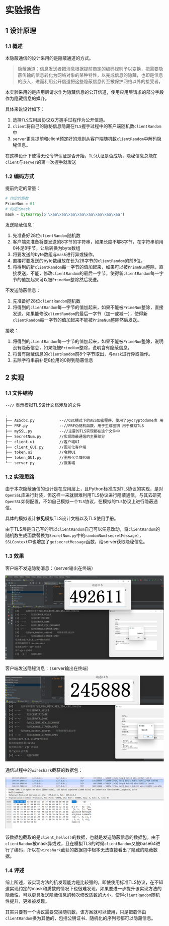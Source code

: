 # 实验报告

## 1 设计原理

### 1.1 概述

本隐蔽通信的设计采用的是隐蔽通道的方式。

> 隐蔽通道：信息发送者把消息根据提前商定的编码规则予以变换，把需要隐蔽传输的信息转化为网络对象的某种特性，以完成信息的隐藏，也即是信息的嵌入，进而利用公开信道把这些隐蔽信息传至被保护网络以外的接受者。

本实验采用的是应用层请求作为隐藏信息的公开信道，使用应用层请求的部分字段作为隐藏信息的媒介。

具体来说设计如下：

1. 选择`TLS`应用层协议双方握手过程作为公开信道。
2. `client`将自己的隐秘信息隐藏在`TLS`握手过程中的客户端随机数`clientRandom`中
3. `server`更具提前和client预定好的规则从客户端随机数`clientRandom`中解码隐秘信息。

在这样设计下使得无论令牌认证是否开始，`TLS`认证是否成功，隐秘信息总能在`client`与`server`的第一次握手就发送



### 1.2 编码方式

提前约定的常量：

```python 
# 约定的质数
PrimeNum = 61
# 约定的mask
mask = bytearray(b'\xaa\xaa\xaa\xaa\xaa\xaa\xaa\xaa')
```

发送隐蔽信息：

1. 先准备好28位`clientRandom`随机数
2. 客户端先准备将要发送的8字节的字符串，如果长度不够8字节，在字符串前用0补足8字节，让后转换为byte数组
3. 将要发送的byte数组与`mask`进行异或操作。
4. 直接将要发送的byte数组放在长为28字节的`clientRandom`的前8位。
5. 将得到的新`clientRandom`每一字节的值加起来，如果可以被`PrimeNum`整除，直接发送，不能，修改`clientRandom`的最后一字节，使得新`clientRandom`每一字节的值加起来可以被`PrimeNum`整除然后发送。

不发送隐蔽信息：

1. 先准备好28位`clientRandom`随机数
2. 将得到的`clientRandom`每一字节的值加起来，如果不能被`PrimeNum`整除，直接发送，如果能修改`clientRandom`的最后一字节（加一或减一），使得新`clientRandom`每一字节的值加起来不能被`PrimeNum`整除然后发送。



接收：

1. 将得到的`clientRandom`每一字节的值加起来，如果不能被`PrimeNum`整除，说明没有隐蔽信息，如果能被`PrimeNum`整除，说明含有隐蔽信息。
2. 将含有隐蔽信息的`clientRandom`前8个字节取出，与`mask`进行异或操作。
3. 去除字符串前补足8位用的0得到隐蔽信息





## 2 实现

### 1.1 文件结构

`--//` 表示模拟TLS设计文档涉及的文件

```txt
.
├── AEScbc.py			--//CBC模式下的AES加密程序，使用了pycryptodome库 用于模拟TLS
├── PRF.py				--//PRF伪随机函数，用于生成密钥 用于模拟TLS
├── mySSL.py			--//主要的TLS实现都在这个文件中
├── SecretNum.py		//实现隐蔽通信的主要部分
├── client.ui			//客户端UI
├── client_GUI.py		//图形化客户端
├── token.ui			//令牌UI
├── token_GUI.py		//图形化令牌代码
└── server.py			//服务端
```



### 1.2 实现思路

由于本次隐蔽通信的设计是在应用层上，且Python标准库对`TLS`协议的实现，是对`OpenSSL`库进行封装，但这样一来就很难利用TLS协议进行隐蔽通信，与其去研究`OpenSSL`如何配置，不如自己模拟一个`TLS`协议，在模拟的`TLS`协议上进行隐蔽通信。

具体的模拟设计**参见**模拟TLS设计文档以及TLS使用手册。

由于TLS层是自己写的所以`clientRandom`自己可以任意改动，将`clientRandom`的随机数生成函数替换为`SecretNum.py`中的`randomNum(secretMessage)`，`SSLContext`中也增加了`getsecretMessage`函数，给server获取隐秘信息。



### 1.3 效果

客户端不发送隐秘消息：（server输出在终端）

![image-20211204213804768](%E9%9A%90%E8%94%BD%E9%80%9A%E4%BF%A1_image/image-20211204213804768.png)



客户端发送隐秘消息：（server输出在终端）

![image-20211204214003235](%E9%9A%90%E8%94%BD%E9%80%9A%E4%BF%A1_image/image-20211204214003235.png)



通信过程中的`wireshark`截获的数据包：

![image-20211204214706129](%E9%9A%90%E8%94%BD%E9%80%9A%E4%BF%A1_image/image-20211204214706129.png)

该数据包截取的是`client_hello()`的数据，也就是发送隐蔽信息的数据包，由于`clientRandom`被mask异或过，且在模拟TLS的时候`clientRandom`又被base64进行了编码，所以在`wireshark`截获的数据包中根本无法直接看出了隐藏的隐蔽数据。

### 1.4 评述

综上所述，该实现方法的抗发现能力是比较强的，即使使用标准TLS协议，在不知道实现约定的mask和质数的情况下也很难发现，如果要进一步提升该实现方法的隐蔽性，可以更具发送隐蔽信息的频次修改质数的大小，使得`clientRandom`随机性提升，更难被发现。

其实只要有一个协议需要交换随机数，该方案就可以使用，只是把载体由`clientRandom`换为其他的，包括公钥证书、随机化的序列号都可以隐藏信息。
